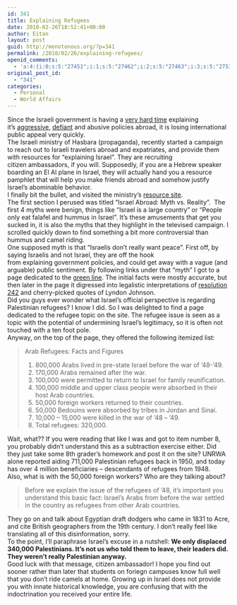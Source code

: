 ```yaml
---
id: 341
title: Explaining Refugees
date: 2010-02-26T18:52:41+00:00
author: Eitan
layout: post
guid: http://monotonous.org/?p=341
permalink: /2010/02/26/explaining-refugees/
openid_comments:
  - 'a:4:{i:0;s:5:"27451";i:1;s:5:"27462";i:2;s:5:"27463";i:3;s:5:"27539";}'
original_post_id:
  - "341"
categories:
  - Personal
  - World Affairs
---
```

Since the Israeli government is having a [very hard time](http://www.youtube.com/watch?v=WsdtafcbqrE) explaining it&#8217;s [aggressive](http://en.wikipedia.org/wiki/Gaza_war), [defiant](http://en.wikipedia.org/wiki/United_Nations_Fact_Finding_Mission_on_the_Gaza_Conflict) and abusive policies abroad, it is losing international public appeal very quickly.  
The Israeli ministry of Hasbara (propaganda), recently started a campaign to reach out to Israeli travelers abroad and expatriates, and provide them with resources for &#8220;explaining Israel&#8221;. They are recruiting citizen ambassadors, if you will. Supposedly, if you are a Hebrew speaker boarding an El Al plane in Israel, they will actually hand you a resource pamphlet that will help you make friends abroad and somehow justify Israel&#8217;s abominable behavior.  
I finally bit the bullet, and visited the ministry&#8217;s [resource site](http://masbirim.gov.il).  
The first section I perused was titled &#8220;Israel Abroad: Myth vs. Reality&#8221;.  The first 4 myths were benign, things like &#8220;Israel is a large country&#8221; or &#8220;People only eat falafel and hummus in Israel&#8221;. It&#8217;s these amusements that get you sucked in, it is also the myths that they highlight in the televised campaign. I scrolled quickly down to find something a bit more controversial than hummus and camel riding.  
One supposed myth is that &#8220;Israelis don&#8217;t really want peace&#8221;. First off, by saying Israelis and not Israel, they are off the hook from explaining government policies, and could get away with a vague (and arguable) public sentiment. By following links under that &#8220;myth&#8221; I got to a page dedicated to the [green line](http://en.wikipedia.org/wiki/Green_Line_(Israel)). The initial facts were mostly accurate, but then later in the page it digressed into legalistic interpretations of [resolution 242](http://en.wikipedia.org/wiki/United_Nations_Security_Council_Resolution_242) and cherry-picked quotes of Lyndon Johnson.  
Did you guys ever wonder what Israel&#8217;s official perspective is regarding Palestinian refugees? I know I did. So I was delighted to find a page dedicated to the refugee topic on the site. The refugee issue is seen as a topic with the potential of undermining Israel&#8217;s legitimacy, so it is often not touched with a ten foot pole.  
Anyway, on the top of the page, they offered the following itemized list:

> Arab Refugees: Facts and Figures
> 
>   1. 800,000 Arabs lived in pre-state Israel before the war of &#8217;48-&#8217;49.
>   2. 170,000 Arabs remained after the war.
>   3. 100,000 were permitted to return to Israel for family reunification.
>   4. 100,000 middle and upper class people were absorbed in their host Arab countries.
>   5. 50,000 foreign workers returned to their countries.
>   6. 50,000 Bedouins were absorbed by tribes in Jordan and Sinai.
>   7. 10,000 &#8211; 15,000 were killed in the war of &#8217;48 &#8211; &#8217;49.
>   8. Total refugees: 320,000.

Wait, what?? If you were reading that like I was and got to item number 8, you probably didn&#8217;t understand this as a subtraction exercise either. Did they just take some 8th grader&#8217;s homework and post it on the site? UNRWA alone reported aiding 711,000 Palestinian refugees back in 1950, and today has over 4 million beneficiaries &#8211; descendants of refugees from 1948.  
Also, what is with the 50,000 foreign workers? Who are they talking about?

> Before we explain the issue of the refugees of &#8217;48, it&#8217;s important you understand this basic fact: Israel&#8217;s Arabs from before the war settled in the country as refugees from other Arab countries.

They go on and talk about Egyptian draft dodgers who came in 1831 to Acre, and cite British geographers from the 19th century. I don&#8217;t really feel like translating all of this disinformation, sorry.  
To the point, I&#8217;ll paraphrase Israel&#8217;s excuse in a nutshell: **We only displaced 340,000 Palestinians. It&#8217;s not us who told them to leave, their leaders did. They weren&#8217;t really Palestinian anyway.**  
Good luck with that message, citizen ambassador! I hope you find out sooner rather than later that students on foriegn campuses know full well that you don&#8217;t ride camels at home. Growing up in Israel does not provide you with innate historical knowledge, you are confusing that with the indoctrination you received your entire life.
